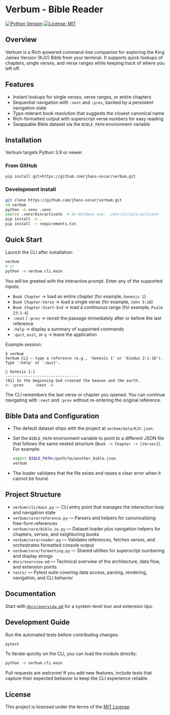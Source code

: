 # Verbum - Bible Reader

[![Python Version](https://img.shields.io/badge/python-3.9%2B-blue.svg)](https://www.python.org/)
[![License: MIT](https://img.shields.io/github/license/jhans-oscar/verbum.svg)](LICENSE)

## Overview

Verbum is a Rich-powered command-line companion for exploring the King James Version (KJV) Bible from your terminal. It supports quick lookups of chapters, single verses, and verse ranges while keeping track of where you left off.

## Features

- Instant lookups for single verses, verse ranges, or entire chapters
- Sequential navigation with `:next` and `:prev`, backed by a persistent navigation state
- Typo-tolerant book resolution that suggests the closest canonical name
- Rich-formatted output with superscript verse numbers for easy reading
- Swappable Bible dataset via the `BIBLE_PATH` environment variable

## Installation

Verbum targets Python 3.9 or newer.

### From GitHub

```bash
pip install git+https://github.com/jhans-oscar/verbum.git
```

### Development install

```bash
git clone https://github.com/jhans-oscar/verbum.git
cd verbum
python -m venv .venv
source .venv/bin/activate  # On Windows use: .venv\Scripts\activate
pip install -e .
pip install -r requirements.txt
```

## Quick Start

Launch the CLI after installation:

```bash
verbum
# or
python -m verbum.cli.main
```

You will be greeted with the interactive prompt. Enter any of the supported inputs:

- `Book Chapter` → load an entire chapter (for example, `Genesis 1`)
- `Book Chapter:Verse` → load a single verse (for example, `John 3:16`)
- `Book Chapter:Start-End` → load a continuous range (for example, `Psalm 23:1-4`)
- `:next` / `:prev` → revisit the passage immediately after or before the last reference
- `:help` → display a summary of supported commands
- `:quit`, `exit`, or `q` → leave the application

Example session:

```text
$ verbum
Verbum CLI — type a reference (e.g., 'Genesis 1' or 'Exodus 2:1-10'). Type ':help' or ':quit'.

📖 Genesis 1:1
--------------------------------
[01] In the beginning God created the heaven and the earth.
<- :prev     :next ->
```

The CLI remembers the last verse or chapter you opened. You can continue navigating with `:next` and `:prev` without re-entering the original reference.

## Bible Data and Configuration

- The default dataset ships with the project at `verbum/data/KJV.json`.
- Set the `BIBLE_PATH` environment variable to point to a different JSON file that follows the same nested structure (`Book -> Chapter -> [Verses]`). For example:

  ```bash
  export BIBLE_PATH=/path/to/another_bible.json
  verbum
  ```

- The loader validates that the file exists and raises a clear error when it cannot be found.

## Project Structure

- `verbum/cli/main.py` — CLI entry point that manages the interaction loop and navigation state
- `verbum/core/reference.py` — Parsers and helpers for canonicalizing free-form references
- `verbum/core/bible_io.py` — Dataset loader plus navigation helpers for chapters, verses, and neighboring books
- `verbum/core/reader.py` — Validates references, fetches verses, and orchestrates formatted console output
- `verbum/core/formatting.py` — Shared utilities for superscript numbering and display strings
- `docs/overview.md` — Technical overview of the architecture, data flow, and extension points
- `tests/` — Pytest suite covering data access, parsing, rendering, navigation, and CLI behavior

## Documentation

Start with [`docs/overview.md`](docs/overview.md) for a system-level tour and extension tips.

## Development Guide

Run the automated tests before contributing changes:

```bash
pytest
```

To iterate quickly on the CLI, you can load the module directly:

```bash
python -m verbum.cli.main
```

Pull requests are welcome! If you add new features, include tests that capture their expected behavior to keep the CLI experience reliable.

## License

This project is licensed under the terms of the [MIT License](LICENSE).

